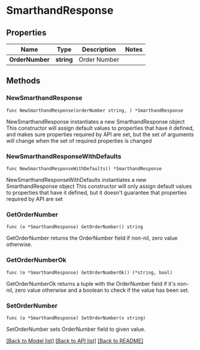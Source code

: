 # SmarthandResponse

## Properties

Name | Type | Description | Notes
------------ | ------------- | ------------- | -------------
**OrderNumber** | **string** | Order Number | 

## Methods

### NewSmarthandResponse

`func NewSmarthandResponse(orderNumber string, ) *SmarthandResponse`

NewSmarthandResponse instantiates a new SmarthandResponse object
This constructor will assign default values to properties that have it defined,
and makes sure properties required by API are set, but the set of arguments
will change when the set of required properties is changed

### NewSmarthandResponseWithDefaults

`func NewSmarthandResponseWithDefaults() *SmarthandResponse`

NewSmarthandResponseWithDefaults instantiates a new SmarthandResponse object
This constructor will only assign default values to properties that have it defined,
but it doesn't guarantee that properties required by API are set

### GetOrderNumber

`func (o *SmarthandResponse) GetOrderNumber() string`

GetOrderNumber returns the OrderNumber field if non-nil, zero value otherwise.

### GetOrderNumberOk

`func (o *SmarthandResponse) GetOrderNumberOk() (*string, bool)`

GetOrderNumberOk returns a tuple with the OrderNumber field if it's non-nil, zero value otherwise
and a boolean to check if the value has been set.

### SetOrderNumber

`func (o *SmarthandResponse) SetOrderNumber(v string)`

SetOrderNumber sets OrderNumber field to given value.



[[Back to Model list]](../README.md#documentation-for-models) [[Back to API list]](../README.md#documentation-for-api-endpoints) [[Back to README]](../README.md)


